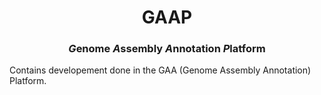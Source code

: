 <h1 align="center">GAAP</h1>
<h3 align="center">   <em>G</em>enome <em>A</em>ssembly <em>A</em>nnotation <i>P</i>latform</h3>


Contains developement done in the GAA (Genome Assembly Annotation) Platform.
